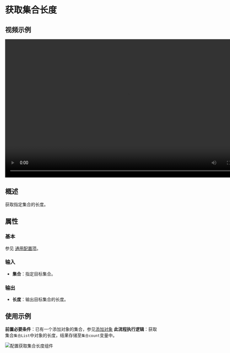 # 获取集合长度

## 视频示例

<video controls height='450px' width='800px' src="https://encooacademy.oss-cn-shanghai.aliyuncs.com/activity/GetCollectLength.mp4"></video>

## 概述

获取指定集合的长度。

## 属性

### 基本

参见 [通用配置项](../../Appendix/CommonConfigurationItems.md)。

### 输入

- **集合**：指定目标集合。

### 输出

- **长度**：输出目标集合的长度。

## 使用示例

**前置必要条件**：已有一个添加对象的集合，参见[添加对象](../CollectionProcessing/AddToCollectionActivity.md)
**此流程执行逻辑**：获取集合`集合List`中对象的长度，结果存储至`集合count`变量中。

![配置获取集合长度组件](https://docimages.blob.core.chinacloudapi.cn/images/Activities/GetLengthOfCollectionActivity1.png)
